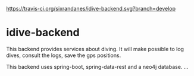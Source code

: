 https://travis-ci.org/sixrandanes/idive-backend.svg?branch=develop

# idive-backend

This backend provides services about diving. It will make possible to log dives, consult the logs, save the gps positions.

This backend uses spring-boot, spring-data-rest and a neo4j database.
...
